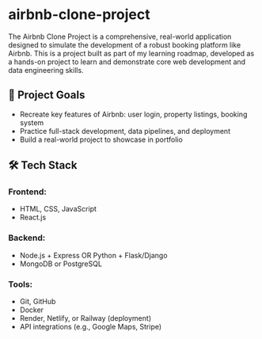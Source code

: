 # airbnb-clone-project
The Airbnb Clone Project is a comprehensive, real-world application designed to simulate the development of a robust booking platform like Airbnb. This is a project built as part of my learning roadmap, developed as a hands-on project to learn and demonstrate core web development and data engineering skills.



## 🚀 Project Goals

- Recreate key features of Airbnb: user login, property listings, booking system
- Practice full-stack development, data pipelines, and deployment
- Build a real-world project to showcase in portfolio

## 🛠 Tech Stack

### Frontend:
- HTML, CSS, JavaScript
- React.js

### Backend:
- Node.js + Express OR Python + Flask/Django
- MongoDB or PostgreSQL

### Tools:
- Git, GitHub
- Docker
- Render, Netlify, or Railway (deployment)
- API integrations (e.g., Google Maps, Stripe)


